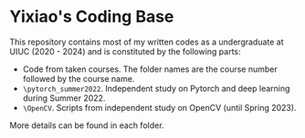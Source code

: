 # Yixiao's Coding Base
This repository contains most of my written codes as a undergraduate at UIUC (2020 - 2024) and is constituted by the following parts: 
  - Code from taken courses. The folder names are the course number followed by the course name.
  - `\pytorch_summer2022`. Independent study on Pytorch and deep learning during Summer 2022.
  - `\OpenCV`. Scripts from independent study on OpenCV (until Spring 2023).

More details can be found in each folder.
